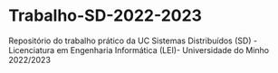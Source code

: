 # Trabalho-SD-2022-2023
Repositório do trabalho prático da UC Sistemas Distribuídos (SD) - Licenciatura em Engenharia Informática (LEI)- Universidade do Minho 2022/2023
